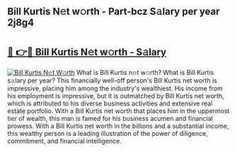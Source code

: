 ## Bill Kurtis N𝚎t w𝚘rth - Part-bcz S𝚊lary per year 2j8g4

# <h2><a href="http://gc26lf.nevu.top/?p=Bill+Kurtis">🔗 👉🔴 Bill Kurtis N𝚎t w𝚘rth - S𝚊lary</a></h2>

[![Bill Kurtis N𝚎t W𝚘rth](https://i.imgur.com/Oavwk0R.jpeg)](http://gc26lf.nevu.top/?p=Bill+Kurtis)
What is Bill Kurtis n𝚎t w𝚘rth? What is Bill Kurtis s𝚊lary per year?
This financially well-off person's Bill Kurtis net worth is impressive, placing him among the industry's wealthiest. His income from his employment is impressive, but it is outmatched by Bill Kurtis net worth, which is attributed to his diverse business activities and extensive real estate portfolio. With a Bill Kurtis net worth that places him in the uppermost tier of wealth, this man is famed for his business acumen and financial prowess. With a Bill Kurtis net worth in the billions and a substantial income, this wealthy person is a leading illustration of the power of diligence, commitment, and financial intelligence.
